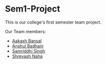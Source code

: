 # Sem1-Project
This is our college's first semester team project.

Our Team members:
- [Aakash Bansal](https://github.com/AakashBansal07)
- [Anshul Badhani](https://github.com/anshulbadhani)
- [Samriddhi Singh](https://github.com/samr1221)
- [Shreyash Naha](https://github.com/ShreyashNaha)
